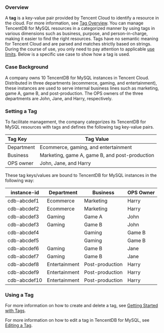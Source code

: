 ### Overview

A **tag** is a key-value pair provided by Tencent Cloud to identify a resource in the cloud. For more information, see [Tag Overview](http://intl.cloud.tencent.com/document/product/651/13334).
You can manage TencentDB for MySQL resources in a categorized manner by using tags in various dimensions such as business, purpose, and person-in-charge, making it easier to find the right resources. Tags have no semantic meaning for Tencent Cloud and are parsed and matches strictly based on strings. During the course of use, you only need to pay attention to applicable [use limits](http://intl.cloud.tencent.com/document/product/651/13354).
Below is a specific use case to show how a tag is used.

### Case Background
A company owns 10 TencentDB for MySQL instances in Tencent Cloud. Distributed in three departments (ecommerce, gaming, and entertainment), these instances are used to serve internal business lines such as marketing, game A, game B, and post-production. The OPS owners of the three departments are John, Jane, and Harry, respectively.

### Setting a Tag
To facilitate management, the company categorizes its TencentDB for MySQL resources with tags and defines the following tag key-value pairs.

| Tag Key     | Tag Value                             |
| :---------- | ---------------------------------- |
| Department       | Ecommerce, gaming, and entertainment                   |
| Business       | Marketing, game A, game B, and post-production |
| OPS owner | John, Jane, and Harry                   |

These tag keys/values are bound to TencentDB for MySQL instances in the following way:

|instance-id	|Department	|Business	|OPS Owner|
|----------------|-------|----|--------------|
|cdb-abcdef1	|Ecommerce	|Marketing	|Harry|
|cdb-abcdef2	|Ecommerce	|Marketing	|Harry|
|cdb-abcdef3|Gaming|Game A|John|
|cdb-abcdef3|Gaming|Game B|John|
|cdb-abcdef4||Gaming|Game B|John|
|cdb-abcdef5||Gaming|Game B|Jane|
|cdb-abcdef6|Gaming|Game B|Jane|
|cdb-abcdef7|Gaming|Game B|Jane|
|cdb-abcdef8	|Entertainment	|Post-production|	Harry|
|cdb-abcdef9	|Entertainment	|Post-production|	Harry|
|cdb-abcdef10|	Entertainment	|Post-production|	Harry|

### Using a Tag
For more information on how to create and delete a tag, see [Getting Started with Tags](https://intl.cloud.tencent.com/document/product/651/36479).

For more information on how to edit a tag in TencentDB for MySQL, see [Editing a Tag](https://intl.cloud.tencent.com/document/product/236/30972).

